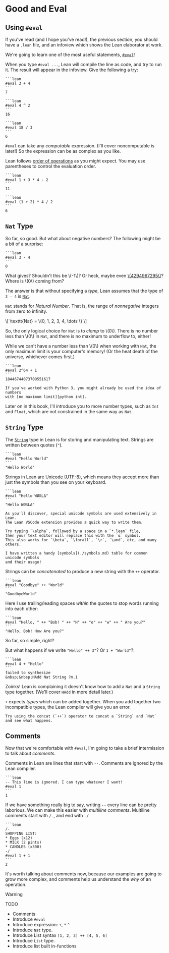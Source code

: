 # Good and Eval

## Using `#eval`

If you've read (and I hope you've read!), the previous section,
you should have a `.lean` file, 
and an infoview which shows the Lean elaborator at work.

We're going to learn one of the most useful statements, [`#eval`][#eval]!

When you type `#eval ...`, Lean will compile the line as code,
and try to run it. The result will appear in the infoview. 
Give the following a try:

~~~admonish info title=""
```lean
#eval 3 + 4
```
7
~~~

~~~admonish info title=""
```lean
#eval 4 ^ 2
```
16
~~~


~~~admonish info title=""
```lean
#eval 18 / 3
```
6
~~~

`#eval` can take any _computable_ expression. (I'll cover noncomputable
is later!) So the expression can be as complex as you like. 

Lean follows [order of operations][order of operations] as you might
expect. You may use parentheses to control the evaluation order.

~~~admonish info title=""
```lean
#eval 1 + 3 * 4 - 2
```
11
~~~

~~~admonish info title=""
```lean
#eval (1 + 2) * 4 / 2
```
6
~~~

## `Nat` Type

So far, so good. But what about negative numbers? 
The following might be a bit of a surprise:

~~~admonish warning  title="Behavior of `Nat`"
```lean
#eval 3 - 4
```
0
~~~

What gives? Shouldn't this be \\(-1\\)? Or heck, maybe 
even  [\\(4294967295\\)][integer underflow]? Where is \\(0\\) coming from?

The answer is that without specifying a _type_, Lean assumes that the type of 
 `3 - 4` is [`Nat`][Nat].

`Nat` stands for _Natural Number_. That is, the range of _nonnegative_ integers 
from zero to infinity.

\\[
\texttt{Nat} = \\{0, 1, 2, 3, 4, \dots \\}
\\]

So, the only logical choice for `Nat` is to _clamp_ to \\(0\\).
There is no number less than \\(0\\) in `Nat`, and there is no maximum to 
underflow to, either!

While we can't have a number less than \\(0\\) when working with `Nat`,
the only maximum limit is your computer's memory!
(Or the heat death of the universe, whichever comes first.)

~~~admonish info  title=""
```lean
#eval 2^64 + 1
```
18446744073709551617
~~~

```admonish
If you've worked with Python 3, you might already be used the idea of numbers 
with [no maximum limit][python int].
```

Later on in this book, I'll introduce you to more number types, 
such as `Int` and `Float`, which are not constrained in the same way as `Nat`.


<!--
## `Int` Type

'But I really want negative numbers!' I hear you cry.

No problem. Lean still has you covered, just let Lean know you want to work
with the [`Int`][Int] type.

`Int` is just like `Nat`, only there are _also_ an infinite number of negative
integers below \\(0\\).


\\[
\texttt{Int} = \\{\dots, {-4}, {-3}, {-2}, {-1}, 0, 1, 2, 3, 4, \dots\\}
\\]


To _explicitly_ get an `Int` (or a `Nat`, or any other type), we wrap
an expression in parentheses, and include a `: Type` specifier. E.g. 
`(1 : Int)`:

~~~admonish info  title=""
```lean
#eval (1 : Int) - (3 : Int)
```
-2
~~~

Lean is smart enough to know that _all_ numbers should be `Int`s, 
if the whole expression itself should be an `Int`.

~~~admonish info  title=""
```lean
#eval ((6 - 12) : Int)
```
-6
~~~

And sometimes, we don't even need to specify `: Int` at all! 
Lean automatically knows this expression should return an `Int`, because 
`-1` _must_ be an `Int`.

~~~admonish info  title=""
```lean
#eval (2^64 + 1) * -1
```
-18446744073709551617
~~~
-->

## `String` Type

The [`String`][String] type in Lean is for storing and manipulating text. 
Strings are written between quotes (`"`).

~~~admonish info  title=""
```lean
#eval "Hello World"
```
"Hello World"
~~~

Strings in Lean are [Unicode (UTF-8)][UTF8], 
which means they accept more than just the symbols 
than you see on your keyboard.

~~~admonish info  title=""
```lean
#eval "Hello WØℝLΔ"
```
"Hello WØℝLΔ"
~~~


~~~admonish info
As you'll discover, special unicode symbols are used extensively in Lean. 
The Lean VSCode extension provides a quick way to write them.

Try typing `\alpha`, followed by a space in a `*.lean` file, 
then your text editor will replace this with the `α` symbol.
This also works for `\beta`, `\forall`, `\r`, `\and`, etc, and many others.

I have written a handy [symbols](./symbols.md) table for common unicode symbols 
and their usage!
~~~

Strings can be _concatenated_ to produce a new string with the `++` operator.

~~~admonish info  title=""
```lean
#eval "Goodbye" ++ "World"
```
"GoodbyeWorld"
~~~

Here I use trailing/leading spaces _within_ the quotes to stop words
running into each other:

~~~admonish info  title=""
```lean
#eval "Hello, " ++ "Bob! " ++ "H" ++ "o" ++ "w" ++ " Are you?"
```
"Hello, Bob! How Are you?"
~~~

So far, so simple, right? 

But what happens if we write 
`"Hello" ++ 3"`? Or `1 + "World"`?:

~~~admonish bug title="Type mismatch"
```lean
#eval 4 + "Hello"
```
failed to synthesize  
&nbsp;&nbsp;HAdd Nat String ?m.1
~~~

Zoinks! Lean is complaining it doesn't know how to add a `Nat` and a `String`
type together. (We'll cover `HAdd` in more detail later.)

`+` expects _types_ which can be added together. When you add together
two incompatible types, the Lean compiler will give you an error.

~~~admonish
Try using the concat (`++`) operator to concat a `String` and `Nat`
and see what happens.
~~~

## Comments

Now that we're comfortable with `#eval`, I'm going to take a brief intermission
to talk about _comments_.

Comments in Lean are lines that start with `--`. 
Comments are ignored by the Lean compiler.

~~~admonish info title=""
```lean
-- This line is ignored. I can type whatever I want!
#eval 1
```
1
~~~

If we have something really big to say, writing `--` every line can be pretty laborious. We can make this easier with _multiline comments_. 
Multiline comments start with `/-`, and end with `-/`

~~~admonish info title=""
```lean
/-
SHOPPING LIST:
* Eggs (x12)
* MILK (2 pints)
* CANDLES (x300)
-/
#eval 1 + 1
```
2
~~~

It's worth talking about comments now, because our examples are going to
grow more complex, and comments help us understand the _why_ of an operation.






> [!WARNING]
> TODO 
> - Comments
> - Introduce `#eval`
> - Introduce expression: `+`, `*` `^`
> - Introduce `Nat` type.
> - Introduce List syntax `[1, 2, 3] ++ [4, 5, 6]`
> - Introduce `List` type. 
> - Introduce list built in-functions

[#eval]: https://lean-lang.org/doc/reference/latest/Interacting-with-Lean/#Lean___Parser___Command___eval "#eval command"
[order of operations]: https://en.wikipedia.org/wiki/Order_of_operations "Wikipedia: Order of Operations"
[integer underflow]: https://cwe.mitre.org/data/definitions/191.html "CWE: Integer Underflow"
[Nat]: https://lean-lang.org/doc/reference/latest/Basic-Types/Natural-Numbers/ "Nat definition in Lean 4"
[Int]: https://lean-lang.org/doc/reference/latest/Basic-Types/Integers/#Int "Int defined in Lean 4"
[String]: https://lean-lang.org/doc/reference/latest/Basic-Types/Strings/ "String definition in Lean 4"
[python int]: https://docs.python.org/3/whatsnew/3.0.html#integers "Python Integers"
[UTF8]: https://www.w3schools.com/charsets/ref_html_utf8.asp "UTF-8 definition at w3school"
